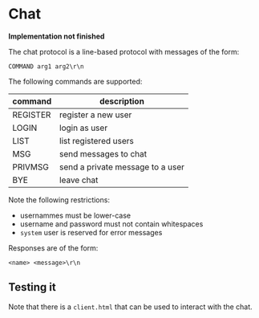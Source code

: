 # Chat

**Implementation not finished**

The chat protocol is a line-based protocol with messages of the form:

```
COMMAND arg1 arg2\r\n
```

The following commands are supported:

|          command           |           description            |
| -------------------------- | -------------------------------- |
| REGISTER <name> <password> | register a new user              |
| LOGIN <name> <password>    | login as user                    |
| LIST                       | list registered users            |
| MSG <message>              | send messages to chat            |
| PRIVMSG <name> <msg>       | send a private message to a user |
| BYE                        | leave chat                       |

Note the following restrictions:

- usernammes must be lower-case
- username and password must not contain whitespaces
- `system` user is reserved for error messages

Responses are of the form:

```
<name> <message>\r\n
```

## Testing it

Note that there is a `client.html` that can be used to interact with the chat.
